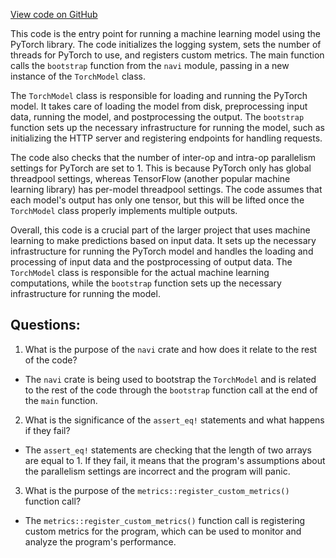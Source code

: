 [View code on GitHub](https://github.com/misbahsy/the-algorithm/navi/navi/src/bin/navi_torch.rs)

This code is the entry point for running a machine learning model using the PyTorch library. The code initializes the logging system, sets the number of threads for PyTorch to use, and registers custom metrics. The main function calls the `bootstrap` function from the `navi` module, passing in a new instance of the `TorchModel` class.

The `TorchModel` class is responsible for loading and running the PyTorch model. It takes care of loading the model from disk, preprocessing input data, running the model, and postprocessing the output. The `bootstrap` function sets up the necessary infrastructure for running the model, such as initializing the HTTP server and registering endpoints for handling requests.

The code also checks that the number of inter-op and intra-op parallelism settings for PyTorch are set to 1. This is because PyTorch only has global threadpool settings, whereas TensorFlow (another popular machine learning library) has per-model threadpool settings. The code assumes that each model's output has only one tensor, but this will be lifted once the `TorchModel` class properly implements multiple outputs.

Overall, this code is a crucial part of the larger project that uses machine learning to make predictions based on input data. It sets up the necessary infrastructure for running the PyTorch model and handles the loading and processing of input data and the postprocessing of output data. The `TorchModel` class is responsible for the actual machine learning computations, while the `bootstrap` function sets up the necessary infrastructure for running the model.
## Questions: 
 1. What is the purpose of the `navi` crate and how does it relate to the rest of the code? 
- The `navi` crate is being used to bootstrap the `TorchModel` and is related to the rest of the code through the `bootstrap` function call at the end of the `main` function.

2. What is the significance of the `assert_eq!` statements and what happens if they fail? 
- The `assert_eq!` statements are checking that the length of two arrays are equal to 1. If they fail, it means that the program's assumptions about the parallelism settings are incorrect and the program will panic.

3. What is the purpose of the `metrics::register_custom_metrics()` function call? 
- The `metrics::register_custom_metrics()` function call is registering custom metrics for the program, which can be used to monitor and analyze the program's performance.